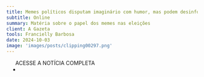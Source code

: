 ```yaml
---
title: Memes políticos disputam imaginário com humor, mas podem desinformar
subtitle: Online
summary: Matéria sobre o papel dos memes nas eleições
client: A Gazeta
tools: Francielly Barbosa
date: 2024-10-03
image: 'images/posts/clipping00297.png'
---
```


<div class="post__share"><ul class="share__list list-reset">ACESSE A NOTÍCIA COMPLETA<li class="share__item" style="margin-left: 10px"><a class="share__link share__facebook" style="background: #fa5657" href=https://www.agazeta.com.br/brasil/memes-politicos-disputam-imaginario-com-humor-mas-podem-desinformar-1024" title="Link" rel="nofolow"><i class="fa-solid fa-link"></i></a></li></ul></div>
<!-- <div class="gallery-box"><div class="gallery"><img src="/clipping/images/example-1.jpg" loading="lazy" alt="Project"><img src="/clipping/images/example-2.jpg" loading="lazy" alt="Project"></div><em>Gallery / <a href="https://www.freepik.com/" target="_blank">Freepic</a></em></div> -->
